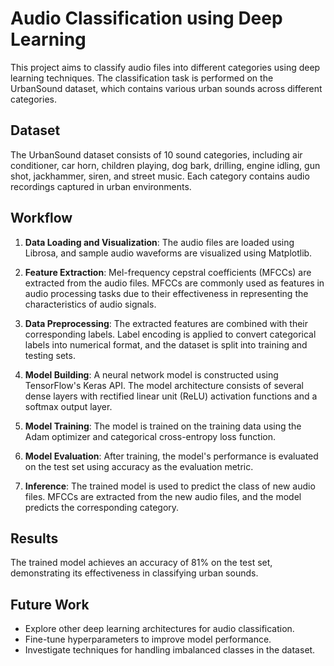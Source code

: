 # Audio Classification using Deep Learning

This project aims to classify audio files into different categories using deep learning techniques. The classification task is performed on the UrbanSound dataset, which contains various urban sounds across different categories.

## Dataset

The UrbanSound dataset consists of 10 sound categories, including air conditioner, car horn, children playing, dog bark, drilling, engine idling, gun shot, jackhammer, siren, and street music. Each category contains audio recordings captured in urban environments.

## Workflow

1. **Data Loading and Visualization**: The audio files are loaded using Librosa, and sample audio waveforms are visualized using Matplotlib.

2. **Feature Extraction**: Mel-frequency cepstral coefficients (MFCCs) are extracted from the audio files. MFCCs are commonly used as features in audio processing tasks due to their effectiveness in representing the characteristics of audio signals.

3. **Data Preprocessing**: The extracted features are combined with their corresponding labels. Label encoding is applied to convert categorical labels into numerical format, and the dataset is split into training and testing sets.

4. **Model Building**: A neural network model is constructed using TensorFlow's Keras API. The model architecture consists of several dense layers with rectified linear unit (ReLU) activation functions and a softmax output layer.

5. **Model Training**: The model is trained on the training data using the Adam optimizer and categorical cross-entropy loss function.

6. **Model Evaluation**: After training, the model's performance is evaluated on the test set using accuracy as the evaluation metric.

7. **Inference**: The trained model is used to predict the class of new audio files. MFCCs are extracted from the new audio files, and the model predicts the corresponding category.


## Results

The trained model achieves an accuracy of 81% on the test set, demonstrating its effectiveness in classifying urban sounds.

## Future Work

- Explore other deep learning architectures for audio classification.
- Fine-tune hyperparameters to improve model performance.
- Investigate techniques for handling imbalanced classes in the dataset.

